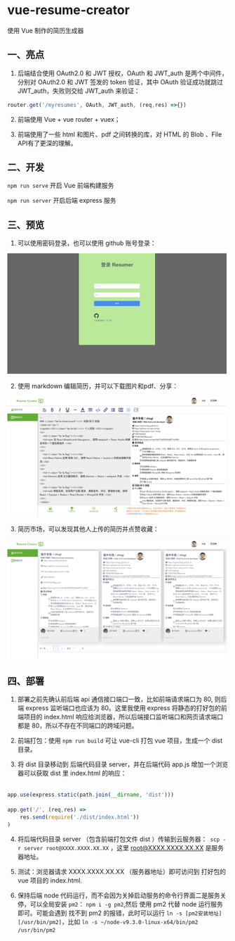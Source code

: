 # vue-resume-creator
使用 Vue 制作的简历生成器

## 一、亮点

1. 后端结合使用 OAuth2.0 和 JWT 授权，OAuth 和 JWT_auth 是两个中间件，分别对 OAuth2.0 和 JWT 签发的 token 验证，其中 OAuth 验证成功就跳过 JWT_auth，失败则交给 JWT_auth 来验证：

```javascript
router.get('/myresumes', OAuth, JWT_auth, (req,res) =>{})
```
2. 前端使用 Vue + vue router + vuex；

3. 前端使用了一些 html 和图片、pdf 之间转换的库，对 HTML 的 Blob 、File API有了更深的理解。

## 二、开发

`npm run serve` 开启 Vue 前端构建服务

`npm run server` 开启后端 express 服务

## 三、预览
1. 可以使用密码登录，也可以使用 github 账号登录：

<img src="./imgs/login.png" width="500px"/>

2. 使用 markdown 编辑简历，并可以下载图片和pdf、分享：

<img src="./imgs/edit.png" width="500px"/>

3. 简历市场，可以发现其他人上传的简历并点赞收藏：

<img src="./imgs/market.png" width="500px"/>

## 四、部署

1. 部署之前先确认前后端 api 通信接口端口一致，比如前端请求端口为 80, 则后端 express 监听端口也应该为 80。这里我使用 express 将静态的打好包的前端项目的 index.html 响应给浏览器，所以后端接口监听端口和网页请求端口都是 80，所以不存在不同端口的跨域问题。

2. 前端打包：使用 `npm run build` 可让 vue-cli 打包 vue 项目，生成一个 dist 目录。

3. 将 dist 目录移动到 后端代码目录 server，并在后端代码 app.js 增加一个浏览器可以获取 dist 里 index.html 的响应：

```js

app.use(express.static(path.join(__dirname, 'dist')))

app.get('/', (req,res) => 
    res.send(require('./dist/index.html'))
)

```

4. 将后端代码目录 server （包含前端打包文件 dist ）传输到云服务器：` scp -r server root@XXXX.XXXX.XX.XX` ，这里 root@XXXX.XXXX.XX.XX 是服务器地址。

5. 测试：浏览器请求 XXXX.XXXX.XX.XX （服务器地址）即可访问到 打好包的 vue 项目的 index.html.

6. 保持后端 node 代码运行，而不会因为关掉启动服务的命令行界面二是服务关停，可以全局安装 `pm2`： `npm i -g pm2`,然后 使用 pm2 代替 node 运行服务即可。可能会遇到 找不到 pm2 的报错，此时可以运行 `ln -s [pm2安装地址] [/usr/bin/pm2]`，比如 `ln -s ~/node-v9.3.0-linux-x64/bin/pm2 /usr/bin/pm2`




